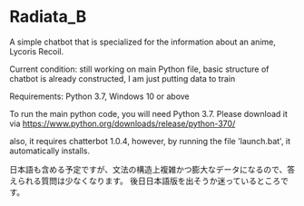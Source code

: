 # Radiata_B
A simple chatbot that is specialized for the information about an anime, Lycoris Recoil.

Current condition: still working on main Python file, basic structure of chatbot is already constructed, I am just putting data to train

Requirements: Python 3.7, Windows 10 or above

To run the main python code, you will need Python 3.7.
Please download it via https://www.python.org/downloads/release/python-370/

also, it requires chatterbot 1.0.4, however, by running the file 'launch.bat', it automatically installs.

日本語も含める予定ですが、文法の構造上複雑かつ膨大なデータになるので、答えられる質問は少なくなります。
後日日本語版を出そうか迷っているところです。
